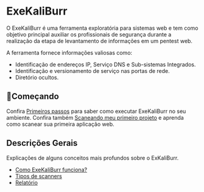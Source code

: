 # ExeKaliBurr

O ExeKaliBurr é uma ferramenta exploratória para sistemas web e tem como objetivo principal auxiliar os profissionais de segurança durante a realização da etapa de levantamento de informações em um pentest web. 

A ferramenta fornece informações valiosas como:
- Identificação de endereços IP, Serviço DNS e Sub-sistemas Integrados.
- Identificação e versionamento de serviço nas portas de rede.
- Diretório ocultos.

## 🚀Começando

Confira [Primeiros passos](/Manual/quickstart.md) para saber como executar ExeKaliBurr no seu ambiente.
Confira também [Scaneando meu primeiro projeto](/Manual/quickstart.md) e aprenda como scanear sua primeira aplicação web.

## Descrições Gerais

Explicações de alguns conceitos mais profundos sobre o ExKaliBurr.
- [Como ExeKaliBurr funciona?](/Manual/workflow.md)
- [Tipos de scanners](/Manual/scanners.md)
- [Relatório](/Manual/reports.md)
